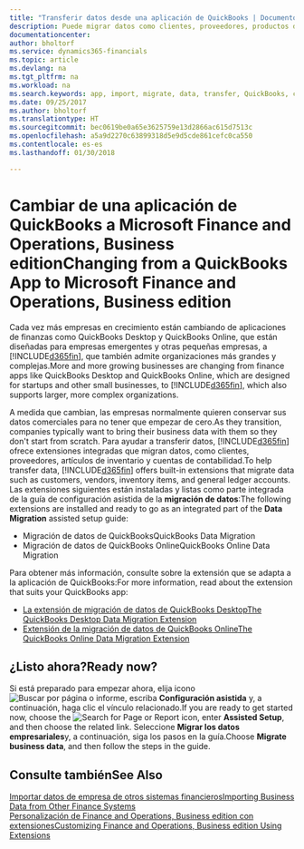 ```yaml
---
title: "Transferir datos desde una aplicación de QuickBooks | Documentos de Microsoft"
description: Puede migrar datos como clientes, proveedores, productos de inventario y cuentas de las aplicaciones de QuickBooks a Finance and Operations, Business edition.
documentationcenter: 
author: bholtorf
ms.service: dynamics365-financials
ms.topic: article
ms.devlang: na
ms.tgt_pltfrm: na
ms.workload: na
ms.search.keywords: app, import, migrate, data, transfer, QuickBooks, customize
ms.date: 09/25/2017
ms.author: bholtorf
ms.translationtype: HT
ms.sourcegitcommit: bec0619be0a65e3625759e13d2866ac615d7513c
ms.openlocfilehash: a5a9d2270c63899318d5e9d5cde861cefc0ca550
ms.contentlocale: es-es
ms.lasthandoff: 01/30/2018

---
```



# <a name="changing-from-a-quickbooks-app-to-microsoft-finance-and-operations-business-edition"></a><span data-ttu-id="61549-103">Cambiar de una aplicación de QuickBooks a Microsoft Finance and Operations, Business edition</span><span class="sxs-lookup"><span data-stu-id="61549-103">Changing from a QuickBooks App to Microsoft Finance and Operations, Business edition</span></span>
<span data-ttu-id="61549-104">Cada vez más empresas en crecimiento están cambiando de aplicaciones de finanzas como QuickBooks Desktop y QuickBooks Online, que están diseñadas para empresas emergentes y otras pequeñas empresas, a [!INCLUDE[d365fin](includes/d365fin_md.md)], que también admite organizaciones más grandes y complejas.</span><span class="sxs-lookup"><span data-stu-id="61549-104">More and more growing businesses are changing from finance apps like QuickBooks Desktop and QuickBooks Online, which are designed for startups and other small businesses, to [!INCLUDE[d365fin](includes/d365fin_md.md)], which also supports larger, more complex organizations.</span></span> 

<span data-ttu-id="61549-105">A medida que cambian, las empresas normalmente quieren conservar sus datos comerciales para no tener que empezar de cero.</span><span class="sxs-lookup"><span data-stu-id="61549-105">As they transition, companies typically want to bring their business data with them so they don't start from scratch.</span></span> <span data-ttu-id="61549-106">Para ayudar a transferir datos, [!INCLUDE[d365fin](includes/d365fin_md.md)] ofrece extensiones integradas que migran datos, como clientes, proveedores, artículos de inventario y cuentas de contabilidad.</span><span class="sxs-lookup"><span data-stu-id="61549-106">To help transfer data, [!INCLUDE[d365fin](includes/d365fin_md.md)] offers built-in extensions that migrate data such as customers, vendors, inventory items, and general ledger accounts.</span></span> <span data-ttu-id="61549-107">Las extensiones siguientes están instaladas y listas como parte integrada de la guía de configuración asistida de la **migración de datos**:</span><span class="sxs-lookup"><span data-stu-id="61549-107">The following extensions are installed and ready to go as an integrated part of the **Data Migration** assisted setup guide:</span></span>

* <span data-ttu-id="61549-108">Migración de datos de QuickBooks</span><span class="sxs-lookup"><span data-stu-id="61549-108">QuickBooks Data Migration</span></span> 
* <span data-ttu-id="61549-109">Migración de datos de QuickBooks Online</span><span class="sxs-lookup"><span data-stu-id="61549-109">QuickBooks Online Data Migration</span></span>

<span data-ttu-id="61549-110">Para obtener más información, consulte sobre la extensión que se adapta a la aplicación de QuickBooks:</span><span class="sxs-lookup"><span data-stu-id="61549-110">For more information, read about the extension that suits your QuickBooks app:</span></span>   

* [<span data-ttu-id="61549-111">La extensión de migración de datos de QuickBooks Desktop</span><span class="sxs-lookup"><span data-stu-id="61549-111">The QuickBooks Desktop Data Migration Extension</span></span>](ui-extensions-quickbooks-data-migration.md)
* [<span data-ttu-id="61549-112">Extensión de la migración de datos de QuickBooks Online</span><span class="sxs-lookup"><span data-stu-id="61549-112">The QuickBooks Online Data Migration Extension</span></span>](ui-extensions-quickbooks-online-data-migration.md)

## <a name="ready-now"></a><span data-ttu-id="61549-113">¿Listo ahora?</span><span class="sxs-lookup"><span data-stu-id="61549-113">Ready now?</span></span>
<span data-ttu-id="61549-114">Si está preparado para empezar ahora, elija icono ![Buscar por página o informe](media/ui-search/search_small.png "icono Buscar por página o informe"), escriba **Configuración asistida** y, a continuación, haga clic el vínculo relacionado.</span><span class="sxs-lookup"><span data-stu-id="61549-114">If you are ready to get started now, choose the ![Search for Page or Report](media/ui-search/search_small.png "Search for Page or Report icon") icon, enter **Assisted Setup**, and then choose the related link.</span></span> <span data-ttu-id="61549-115">Seleccione **Migrar los datos empresariales**y, a continuación, siga los pasos en la guía.</span><span class="sxs-lookup"><span data-stu-id="61549-115">Choose **Migrate business data**, and then follow the steps in the guide.</span></span>

## <a name="see-also"></a><span data-ttu-id="61549-116">Consulte también</span><span class="sxs-lookup"><span data-stu-id="61549-116">See Also</span></span>
[<span data-ttu-id="61549-117">Importar datos de empresa de otros sistemas financieros</span><span class="sxs-lookup"><span data-stu-id="61549-117">Importing Business Data from Other Finance Systems</span></span>](upload-data.md)  
[<span data-ttu-id="61549-118">Personalización de Finance and Operations, Business edition con extensiones</span><span class="sxs-lookup"><span data-stu-id="61549-118">Customizing Finance and Operations, Business edition Using Extensions</span></span>](ui-extensions.md)   

